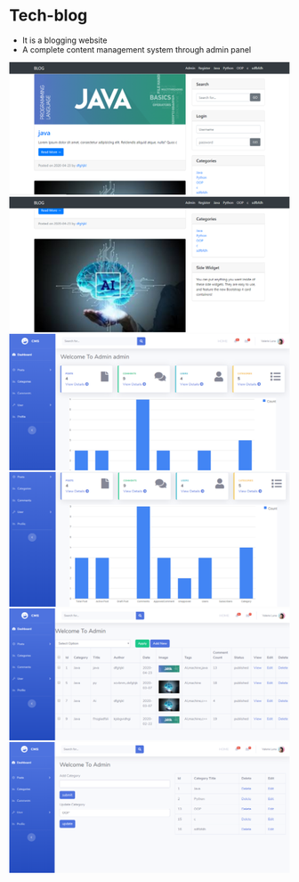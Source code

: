 # Tech-blog
* It is a blogging website
* A complete content management system through admin panel

<img src="screenshot/1.png"/>
<img src="screenshot/2.png"/>
<img src="screenshot/3.png"/>
<img src="screenshot/4.png"/>
<img src="screenshot/5.png"/>
<img src="screenshot/6.png"/>
